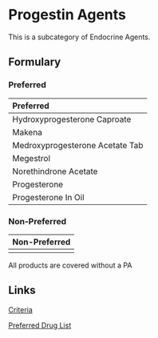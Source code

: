 # Progestin Agents

This is a subcategory of Endocrine Agents.

## Formulary

### Preferred

| Preferred                       |
| :------------------------------ |
| Hydroxyprogesterone Caproate    |
| Makena                          |
| Medroxyprogesterone Acetate Tab |
| Megestrol                       |
| Norethindrone Acetate           |
| Progesterone                    |
| Progesterone In Oil             |

### Non-Preferred

| Non-Preferred |
| :------------ |
|               |

All products are covered without a PA

## Links

[Criteria](https://pharmacy.medicaid.ohio.gov/sites/default/files/20221001_UPDL_Criteria_APPROVED.pdf#page=58)

[Preferred Drug List](https://pharmacy.medicaid.ohio.gov/sites/default/files/20221001_UPDL_APPROVED_.pdf#page=22)
